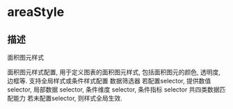 # areaStyle
## 描述
面积图元样式

面积图元样式配置, 用于定义图表的面积图元样式, 包括面积图元的颜色, 透明度, 边框等.
支持全局样式或条件样式配置
数据筛选器
若配置selector, 提供数值 selector, 局部数据 selector, 条件维度 selector, 条件指标 selector 共四类数据匹配能力
若未配置selector, 则样式全局生效.
